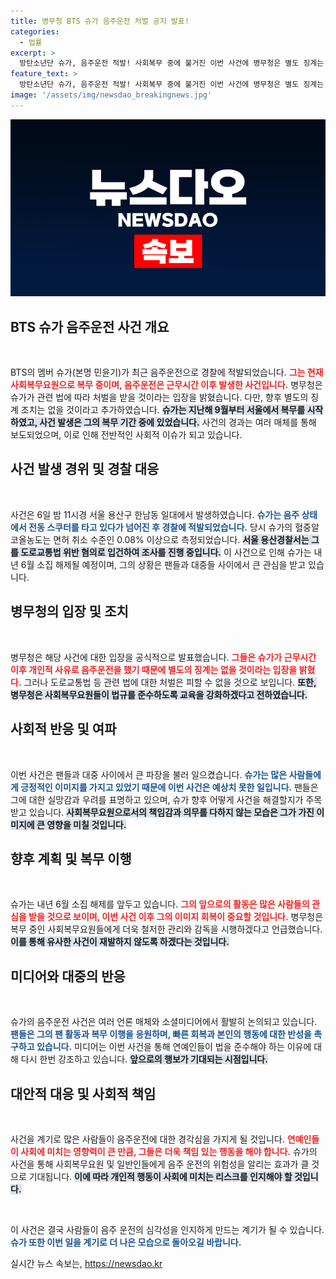 ```yaml
---
title: 병무청 BTS 슈가 음주운전 처벌 공지 발표!
categories:
  - 법률
excerpt: >
  방탄소년단 슈가, 음주운전 적발! 사회복무 중에 불거진 이번 사건에 병무청은 별도 징계는 없다며 법적 처벌만 예고. 폭풍 같은 논란의 후폭풍이 기대된다!
feature_text: >
  방탄소년단 슈가, 음주운전 적발! 사회복무 중에 불거진 이번 사건에 병무청은 별도 징계는 없다며 법적 처벌만 예고. 폭풍 같은 논란의 후폭풍이 기대된다!
image: '/assets/img/newsdao_breakingnews.jpg'
---
```


<p><img src="/assets/img/newsdao_breakingnews.jpg" alt="pcversion 속보" /></p>

<h2 data-ke-size="size26">BTS 슈가 음주운전 사건 개요</h2>

<p data-ke-size="size16">&nbsp;</p>

<p>BTS의 멤버 슈가(본명 민윤기)가 최근 음주운전으로 경찰에 적발되었습니다. <b><span style="color: #ee2323;">그는 현재 사회복무요원으로 복무 중이며, 음주운전은 근무시간 이후 발생한 사건입니다.</span></b> 병무청은 슈가가 관련 법에 따라 처벌을 받을 것이라는 입장을 밝혔습니다. 다만, 향후 별도의 징계 조치는 없을 것이라고 추가하였습니다. <b><span style="background-color: #21538527;">슈가는 지난해 9월부터 서울에서 복무를 시작하였고, 사건 발생은 그의 복무 기간 중에 있었습니다.</span></b> 사건의 경과는 여러 매체를 통해 보도되었으며, 이로 인해 전반적인 사회적 이슈가 되고 있습니다.</p>

<h2 data-ke-size="size26">사건 발생 경위 및 경찰 대응</h2>

<p data-ke-size="size16">&nbsp;</p>

<p>사건은 6일 밤 11시경 서울 용산구 한남동 일대에서 발생하였습니다. <b><span style="color: #1a5490;">슈가는 음주 상태에서 전동 스쿠터를 타고 있다가 넘어진 후 경찰에 적발되었습니다.</span></b> 당시 슈가의 혈중알코올농도는 면허 취소 수준인 0.08% 이상으로 측정되었습니다. <b><span style="background-color: #21538527;">서울 용산경찰서는 그를 도로교통법 위반 혐의로 입건하여 조사를 진행 중입니다.</span></b> 이 사건으로 인해 슈가는 내년 6월 소집 해제될 예정이며, 그의 상황은 팬들과 대중들 사이에서 큰 관심을 받고 있습니다.</p>

<h2 data-ke-size="size26">병무청의 입장 및 조치</h2>

<p data-ke-size="size16">&nbsp;</p>

<p>병무청은 해당 사건에 대한 입장을 공식적으로 발표했습니다. <b><span style="color: #ee2323;">그들은 슈가가 근무시간 이후 개인적 사유로 음주운전을 했기 때문에 별도의 징계는 없을 것이라는 입장을 밝혔다.</span></b> 그러나 도로교통법 등 관련 법에 대한 처벌은 피할 수 없을 것으로 보입니다. <b><span style="background-color: #21538527;">또한, 병무청은 사회복무요원들이 법규를 준수하도록 교육을 강화하겠다고 전하였습니다.</span></b></p>

<h2 data-ke-size="size26">사회적 반응 및 여파</h2>

<p data-ke-size="size16">&nbsp;</p>

<p>이번 사건은 팬들과 대중 사이에서 큰 파장을 불러 일으켰습니다. <b><span style="color: #1a5490;">슈가는 많은 사람들에게 긍정적인 이미지를 가지고 있었기 때문에 이번 사건은 예상치 못한 일입니다.</span></b> 팬들은 그에 대한 실망감과 우려를 표명하고 있으며, 슈가 향후 어떻게 사건을 해결할지가 주목받고 있습니다. <b><span style="background-color: #21538527;">사회복무요원으로서의 책임감과 의무를 다하지 않는 모습은 그가 가진 이미지에 큰 영향을 미칠 것입니다.</span></b></p>

<h2 data-ke-size="size26">향후 계획 및 복무 이행</h2>

<p data-ke-size="size16">&nbsp;</p>

<p>슈가는 내년 6월 소집 해제를 앞두고 있습니다. <b><span style="color: #ee2323;">그의 앞으로의 활동은 많은 사람들의 관심을 받을 것으로 보이며, 이번 사건 이후 그의 이미지 회복이 중요할 것입니다.</span></b> 병무청은 복무 중인 사회복무요원들에게 더욱 철저한 관리와 감독을 시행하겠다고 언급했습니다. <b><span style="background-color: #21538527;">이를 통해 유사한 사건이 재발하지 않도록 하겠다는 것입니다.</span></b></p>

<h2 data-ke-size="size26">미디어와 대중의 반응</h2>

<p data-ke-size="size16">&nbsp;</p>

<p>슈가의 음주운전 사건은 여러 언론 매체와 소셜미디어에서 활발히 논의되고 있습니다. <b><span style="color: #1a5490;">팬들은 그의 팬 활동과 복무 이행을 응원하며, 빠른 회복과 본인의 행동에 대한 반성을 촉구하고 있습니다.</span></b> 미디어는 이번 사건을 통해 연예인들이 법을 준수해야 하는 이유에 대해 다시 한번 강조하고 있습니다. <b><span style="background-color: #21538527;">앞으로의 행보가 기대되는 시점입니다.</span></b></p>

<h2 data-ke-size="size26">대안적 대응 및 사회적 책임</h2>

<p data-ke-size="size16">&nbsp;</p>

<p>사건을 계기로 많은 사람들이 음주운전에 대한 경각심을 가지게 될 것입니다. <b><span style="color: #ee2323;">연예인들이 사회에 미치는 영향력이 큰 만큼, 그들은 더욱 책임 있는 행동을 해야 합니다.</span></b> 슈가의 사건을 통해 사회복무요원 및 일반인들에게 음주 운전의 위험성을 알리는 효과가 클 것으로 기대됩니다. <b><span style="background-color: #21538527;">이에 따라 개인적 행동이 사회에 미치는 리스크를 인지해야 할 것입니다.</span></b></p>

<p data-ke-size="size16">&nbsp;</p>

<p>이 사건은 결국 사람들이 음주 운전의 심각성을 인지하게 만드는 계기가 될 수 있습니다. <b><span style="color: #1a5490;">슈가 또한 이번 일을 계기로 더 나은 모습으로 돌아오길 바랍니다.</span></b></p>
실시간 뉴스 속보는, <a href="https://newsdao.kr" rel="dofollow">https://newsdao.kr</a>


